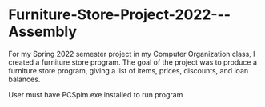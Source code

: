 # Furniture-Store-Project-2022---Assembly
For my Spring 2022 semester project in my Computer Organization class, I created a furniture store program. The goal of the project was to produce a furniture store program, giving a list of items,  prices, discounts, and loan balances. 

User must have PCSpim.exe installed to run program
